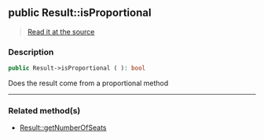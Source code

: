 ## public Result::isProportional

> [Read it at the source](https://github.com/julien-boudry/Condorcet/blob/master/src/Result.php#L370)

### Description    

```php
public Result->isProportional ( ): bool
```

Does the result come from a proportional method
    
---------------------------------------

### Related method(s)      

* [Result::getNumberOfSeats](/Docs/ApiReferences/Result%20Class/public%20Result--getNumberOfSeats.md)    
